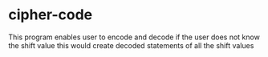 # cipher-code
This program enables user to encode and decode
if the user does not know the shift value this would create decoded statements of all the shift values
